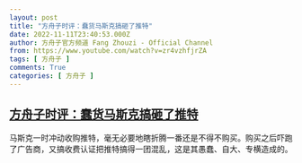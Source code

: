 ```yaml
---
layout: post
title: "方舟子时评：蠢货马斯克搞砸了推特"
date: 2022-11-11T23:40:53.000Z
author: 方舟子官方频道 Fang Zhouzi - Official Channel
from: https://www.youtube.com/watch?v=zr4vzhfjrZA
tags: [ 方舟子 ]
comments: True
categories: [ 方舟子 ]
---
```

<!--1668210053000-->
[方舟子时评：蠢货马斯克搞砸了推特](https://www.youtube.com/watch?v=zr4vzhfjrZA)
------

<div>
马斯克一时冲动收购推特，毫无必要地瞎折腾一番还是不得不购买。购买之后吓跑了广告商，又搞收费认证把推特搞得一团混乱，这是其愚蠢、自大、专横造成的。
</div>
